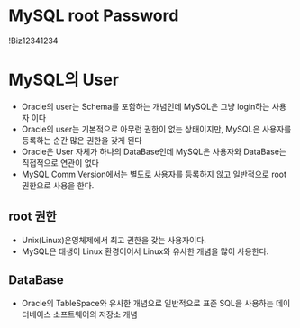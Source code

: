# MySQL root Password
!Biz12341234

# MySQL의 User
* Oracle의 user는 Schema를 포함하는 개념인데
MySQL은 그냥 login하는 사용자 이다
* Oracle의 user는 기본적으로 아무런 권한이 없는 상태이지만,
MySQL은 사용자를 등록하는 순간 많은 권한을 갖게 된다
* Oracle은 User 자체가 하나의 DataBase인데 
MySQL은 사용자와 DataBase는 직접적으로 연관이 없다
* MySQL Comm Version에서는 별도로 사용자를 등록하지 않고
일반적으로 root 권한으로 사용을 한다.

## root 권한
* Unix(Linux)운영체제에서 최고 권한을 
갖는 사용자이다.
* MySQL은 태생이 Linux 환경이어서 Linux와 
유사한 개념을 많이 사용한다.

## DataBase
* Oracle의 TableSpace와 유사한 개념으로
일반적으로 표준 SQL을 사용하는 데이터베이스 소프트웨어의 저장소 개념

